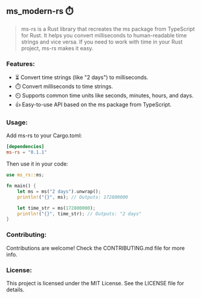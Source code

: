 ## ms_modern-rs ⏱️
> ms-rs is a Rust library that recreates the ms package from TypeScript for Rust. It helps you convert milliseconds to human-readable time strings and vice versa. If you need to work with time in your Rust project, ms-rs makes it easy.

### Features:
- ⏳ Convert time strings (like "2 days") to milliseconds.
- ⏱️ Convert milliseconds to time strings.
- ⏲️ Supports common time units like seconds, minutes, hours, and days.
- 👍 Easy-to-use API based on the ms package from TypeScript.

### Usage:
Add ms-rs to your Cargo.toml:

```toml
[dependencies]
ms-rs = "0.1.1"
```

Then use it in your code:

```rust
use ms_rs::ms;

fn main() {
    let ms = ms("2 days").unwrap();
    println!("{}", ms); // Outputs: 172800000

    let time_str = ms(172800000);
    println!("{}", time_str); // Outputs: "2 days"
}
```

### Contributing:
Contributions are welcome! Check the CONTRIBUTING.md file for more info.

### License:
This project is licensed under the MIT License. See the LICENSE file for details.
